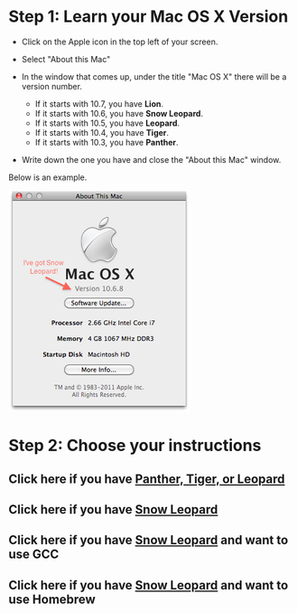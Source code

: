 # Step 1: Learn your Mac OS X Version

* Click on the Apple icon in the top left of your screen.
* Select "About this Mac"
* In the window that comes up, under the title "Mac OS X" there will be a version number.
  * If it starts with 10.7, you have **Lion**.
  * If it starts with 10.6, you have **Snow Leopard**.
  * If it starts with 10.5, you have **Leopard**.
  * If it starts with 10.4, you have **Tiger**.
  * If it starts with 10.3, you have **Panther**.

* Write down the one you have and close the "About this Mac" window.

Below is an example.

![OS X Snow Leopard](Macosxsnowleopard.png)


# Step 2: Choose your instructions

## Click here if you have [Panther, Tiger, or Leopard](osx_panther)


## Click here if you have [Snow Leopard](osx_snow_leopard)

## Click here if you have [Snow Leopard](osx_snow_leopard_gcc) and want to use GCC

## Click here if you have [Snow Leopard](osx_snow_leopard_homebrew) and want to use Homebrew

